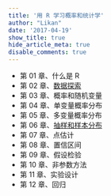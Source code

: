 ```yaml
---
title: '用 R 学习概率和统计学'
author: "Likan"
date: '2017-04-19'
show_title: true
hide_article_meta: true
disable_comments: true
---
```


- 第 01 章、什么是 R
- 第 02 章、[数据探索](/cn/read/prob_stat_r/prob_stat_ch-02/)
- 第 03 章、概率和随机变量
- 第 04 章、单变量概率分布
- 第 05 章、多变量概率分布
- 第 06 章、[抽样和样本分布](/cn/read/prob_stat_r/prob_stat_ch-06/)
- 第 07 章、点估计
- 第 08 章、置信区间
- 第 09 章、假设检验
- 第 10 章、非参数方法
- 第 11 章、实验设计
- 第 12 章、回归
